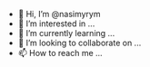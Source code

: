 - 👋 Hi, I’m @nasimyrym
- 👀 I’m interested in ...
- 🌱 I’m currently learning ...
- 💞️ I’m looking to collaborate on ...
- 📫 How to reach me ...

<!---
<script async src="https://pagead2.googlesyndication.com/pagead/js/adsbygoogle.js?client=ca-pub-6499663576115136"
     crossorigin="anonymous"></script>

nasimyrym/nasimyrym is a ✨ special ✨ repository because its `README.md` (this file) appears on your GitHub profile.
You can click the Preview link to take a look at your changes.
--->
